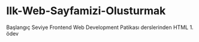 # Ilk-Web-Sayfamizi-Olusturmak
Başlangıç Seviye Frontend Web Development Patikası derslerinden HTML 1. ödev
